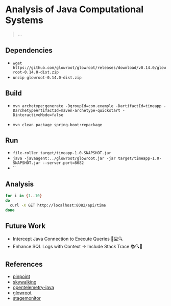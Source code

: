 # Analysis of Java Computational Systems

> ...

## Dependencies

- `wget https://github.com/glowroot/glowroot/releases/download/v0.14.0/glowroot-0.14.0-dist.zip`
- `unzip glowroot-0.14.0-dist.zip`

## Build

- `mvn archetype:generate -DgroupId=com.example -DartifactId=timeapp -DarchetypeArtifactId=maven-archetype-quickstart -DinteractiveMode=false`

- `mvn clean package spring-boot:repackage`

## Run

- `file-roller target/timeapp-1.0-SNAPSHOT.jar`
- `java -javaagent:../glowroot/glowroot.jar -jar target/timeapp-1.0-SNAPSHOT.jar --server.port=8082`
- ``

## Analysis

```bash
for i in {1..10}
do
  curl -X GET http://localhost:8082/api/time
done
```

## Future Work

- Intercept Java Connection to Execute Queries 🔄💻🔍
- Enhance SQL Logs with Context -> Include Stack Trace 📚🔍📝

## References

- [pinpoint](https://github.com/pinpoint-apm/pinpoint)
- [skywalking](https://github.com/apache/skywalking)
- [opentelemetry-java](https://github.com/open-telemetry/opentelemetry-java)
- [glowroot](https://github.com/glowroot/glowroot)
- [stagemonitor](https://github.com/stagemonitor/stagemonitor)
